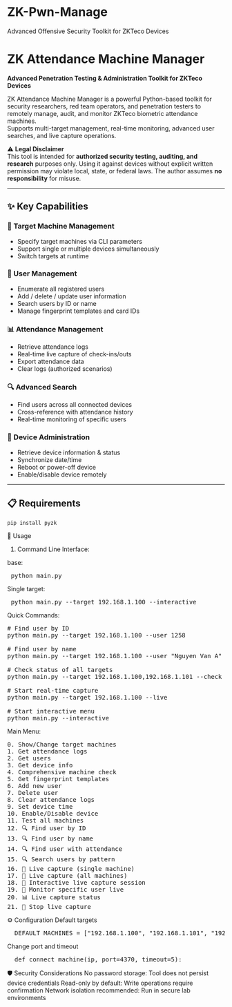 # ZK-Pwn-Manage
Advanced Offensive Security Toolkit for ZKTeco Devices
# ZK Attendance Machine Manager

**Advanced Penetration Testing & Administration Toolkit for ZKTeco Devices**

ZK Attendance Machine Manager is a powerful Python-based toolkit for security researchers, red team operators, and penetration testers to remotely manage, audit, and monitor ZKTeco biometric attendance machines.  
Supports multi-target management, real-time monitoring, advanced user searches, and live capture operations.

⚠ **Legal Disclaimer**  
This tool is intended for **authorized security testing, auditing, and research** purposes only. Using it against devices without explicit written permission may violate local, state, or federal laws. The author assumes **no responsibility** for misuse.

---

## ✨ Key Capabilities

### 🎯 Target Machine Management
- Specify target machines via CLI parameters
- Support single or multiple devices simultaneously
- Switch targets at runtime

### 👥 User Management
- Enumerate all registered users
- Add / delete / update user information
- Search users by ID or name
- Manage fingerprint templates and card IDs

### 📊 Attendance Management
- Retrieve attendance logs
- Real-time live capture of check-ins/outs
- Export attendance data
- Clear logs (authorized scenarios)

### 🔍 Advanced Search
- Find users across all connected devices
- Cross-reference with attendance history
- Real-time monitoring of specific users

### 🔧 Device Administration
- Retrieve device information & status
- Synchronize date/time
- Reboot or power-off device
- Enable/disable device remotely

---

## 📋 Requirements
```pip install pyzk ```

🚀 Usage
1. Command Line Interface:
   
base:
<pre> python main.py </pre>
Single target:
<pre> python main.py --target 192.168.1.100 --interactive </pre>
Quick Commands:
<pre>
# Find user by ID
python main.py --target 192.168.1.100 --user 1258

# Find user by name
python main.py --target 192.168.1.100 --user "Nguyen Van A"

# Check status of all targets
python main.py --target 192.168.1.100,192.168.1.101 --check

# Start real-time capture
python main.py --target 192.168.1.100 --live

# Start interactive menu
python main.py --interactive
</pre>

Main Menu:
<pre>
0. Show/Change target machines
1. Get attendance logs
2. Get users
3. Get device info
4. Comprehensive machine check
5. Get fingerprint templates
6. Add new user
7. Delete user
8. Clear attendance logs
9. Set device time
10. Enable/Disable device
11. Test all machines
12. 🔍 Find user by ID
13. 🔍 Find user by name
14. 🔍 Find user with attendance
15. 🔍 Search users by pattern
16. 🔴 Live capture (single machine)
17. 🔴 Live capture (all machines)
18. 🔴 Interactive live capture session
19. 🎯 Monitor specific user live
20. 📊 Live capture status
21. 🛑 Stop live capture
</pre>

⚙ Configuration
Default targets
<pre>
  DEFAULT_MACHINES = ["192.168.1.100", "192.168.1.101", "192.168.1.102"]
</pre>
Change port and timeout
<pre>
  def connect_machine(ip, port=4370, timeout=5):
</pre>

🛡 Security Considerations
 No password storage: Tool does not persist device credentials
 Read-only by default: Write operations require confirmation
 Network isolation recommended: Run in secure lab environments




